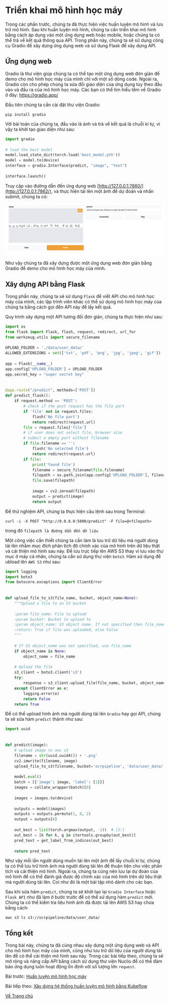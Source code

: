 # Triển khai mô hình học máy

Trong các phần trước, chúng ta đã thực hiện việc huấn luyện mô hình và lưu trữ mô hình. Sau khi huấn luyện mô hình, chúng ta cần triển khai mô hình bằng cách áp dụng vào một ứng dụng web hoặc mobile, hoặc chúng ta có thể trả về kết quả thông qua API. Trong phần này, chúng ta sẽ sử dụng công cụ Gradio để xây dựng ứng dụng web và sử dụng Flask để xây dựng API.

## Ứng dụng web
Gradio là thư viện giúp chúng ta có thể tạo một ứng dụng web đơn giản để demo cho mô hình học máy của mình chỉ với một số dòng code. Ngoài ra, Gradio còn cho phép chúng ta sửa đổi giao diện của ứng dụng tùy theo đầu vào và đầu ra của mô hình học máy. Các bạn có thể tìm hiểu têm về Gradio ở đây: https://gradio.app/

Đầu tiên chúng ta cần cài đặt thư viện Gradio:
```
pip install gradio
```

Với bài toán của chúng ta, đầu vào là ảnh và trả về kết quả là chuỗi kí tự, vì vậy ta khởi tạo giao diện như sau:

```python
import gradio

# load the best model
model.load_state_dict(torch.load('best_model.pth'))
model = model.to(device)
interface = gradio.Interface(predict, "image", "text")

interface.launch()
```

Truy cập vào đường dẫn đến ứng dụng web [http://127.0.0.1:7860/](http://127.0.0.1:7862/), và thực hiện tải lên một ảnh để dự đoán và nhấn submit, chúng ta có:

![alt text](./images/gradio.png "Ứng dụng web")

Như vậy chúng ta đã xây dựng được một ứng dụng web đơn giản bằng Gradio để demo cho mô hình học máy của mình.

## Xây dựng API bằng Flask
Trong phần này, chúng ta sẽ sử dụng `Flask` để viết API cho mô hình học máy của mình, các lập trình viên khác có thể sử dụng mô hình học máy của chúng ta bằng cách gọi đến API này để lấy kết quả. 

Quy trình xây dựng một API tương đối đơn giản, chúng ta thực hiện như sau:

```python
import os
from flask import Flask, flash, request, redirect, url_for
from werkzeug.utils import secure_filename

UPLOAD_FOLDER = './data/user_data/'
ALLOWED_EXTENSIONS = set(['txt', 'pdf', 'png', 'jpg', 'jpeg', 'gif'])

app = Flask(__name__)
app.config['UPLOAD_FOLDER'] = UPLOAD_FOLDER
app.secret_key = "super secret key"


@app.route("/predict", methods=['POST'])
def predict_flask():
    if request.method == 'POST':
        # check if the post request has the file part
        if 'file' not in request.files:
            flash('No file part')
            return redirect(request.url)
        file = request.files['file']
        # if user does not select file, browser also
        # submit a empty part without filename
        if file.filename == '':
            flash('No selected file')
            return redirect(request.url)
        if file:
            print('found file')
            filename = secure_filename(file.filename)
            filepath = os.path.join(app.config['UPLOAD_FOLDER'], filename)
            file.save(filepath)
            
            image = cv2.imread(filepath)
            output = predict(image)
            return output

```

Để thử nghiệm API, chúng ta thực hiện câu lệnh sau trong Terminal:
```
curl -i -X POST "http://0.0.0.0:5000/predict" -F file=@<filepath>
```

trong đó `filepath là đường dẫn đến dữ liệu `


Một công việc cần thiết chúng ta cần làm là lưu trữ dữ liệu mà người dùng tải lên  nhằm mục đích phân tích độ chính xác của mô hình trên dữ liệu thật và cải thiện mô hình sau này. Để lưu trực tiếp lên AWS S3 thay vì lưu vào thư mục ở máy cá nhân, chúng ta cần sử dụng thư viện `boto3`. Hàm sử dụng để ubload lên `AWS S3` như sau:
```python
import logging
import boto3
from botocore.exceptions import ClientError


def upload_file_to_s3(file_name, bucket, object_name=None):
    """Upload a file to an S3 bucket

    :param file_name: File to upload
    :param bucket: Bucket to upload to
    :param object_name: S3 object name. If not specified then file_name is used
    :return: True if file was uploaded, else False
    """

    # If S3 object_name was not specified, use file_name
    if object_name is None:
        object_name = file_name

    # Upload the file
    s3_client = boto3.client('s3')
    try:
        response = s3_client.upload_file(file_name, bucket, object_name)
    except ClientError as e:
        logging.error(e)
        return False
    return True
```

Để có thể upload hình ảnh mà người dùng tải lên `Gradio` hay gọi API, chúng ta sẽ sửa hàm `predict` thành như sau:
```python
import uuid


def predict(image):
    # upload image to aws s3
    filename = str(uuid.uuid4()) + '.png'
    cv2.imwrite(filename, image)
    upload_file_to_s3(filename, bucket='ocrpipeline', 'data/user_data/')

    model.eval()
    batch = [{'image': image, 'label': [1]}]
    images = collate_wrapper(batch)[0]

    images = images.to(device)

    outputs = model(images)
    outputs = outputs.permute(1, 0, 2)
    output = outputs[0]

    out_best = list(torch.argmax(output, -1))  # [2:]
    out_best = [k for k, g in itertools.groupby(out_best)]
    pred_text = get_label_from_indices(out_best)

    return pred_text
```

Như vậy mỗi lần người dùng muốn tải lên một ảnh để lấy chuỗi kí tự, chúng ta có thể lưu trữ hình ảnh mà người dùng tải lên để thuận tiện cho việc phân tích và cải thiện mô hình. Ngoài ra, chúng ta cũng nên lưu lại dự đoán của mô hình để có thể đánh giá được độ chính xác của mô hình trên dữ liệu thật mà người dùng tải lên. Coi như đó là một bài tập nhỏ dành cho các bạn.

Sau khi sửa hàm `predict`, chúng ta sẽ khởi tạo lại `Gradio Interface` hoặc `Flask API` như đã làm ở bước trước để có thể sử dụng hàm `predict` mới. Chúng ta có thể kiếm tra liệu hình ảnh đã được tải lên AWS S3 hay chưa bằng cách:
```
aws s3 ls s3://ocrpipeline/data/user_data/
```

## Tổng kết 
Trong bài này, chúng ta đã cùng nhau xây dựng một ứng dụng web và API cho mô hình học máy của mình, cũng như lưu trữ dữ liệu của người dùng tải lên để có thể cải thiện mô hình sau này. Trong các bài tiếp theo, chúng ta sẽ mở rộng và nâng cấp API bằng cách sử dụng thư viện Nuclio để có thể đảm bảo ứng dụng luôn hoạt động ổn định với số lượng lớn `request`.

Bài trước: [Huấn luyện mô hình học máy](../training/index.md)

Bài tiếp theo: [Xây dựng hệ thống huấn luyện mô hình bằng Kubeflow](./kubeflow/index.md)

[Về Trang chủ](../index.md)